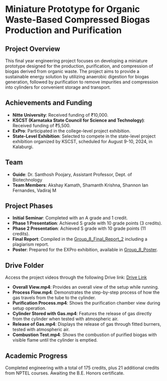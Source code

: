 # Miniature Prototype for Organic Waste-Based Compressed Biogas Production and Purification

## Project Overview

This final year engineering project focuses on developing a miniature prototype designed for the production, purification, and compression of biogas derived from organic waste. The project aims to provide a sustainable energy solution by utilizing anaerobic digestion for biogas generation, followed by purification to remove impurities and compression into cylinders for convenient storage and transport.

## Achievements and Funding

- **Nitte University**: Received funding of ₹10,000.
- **KSCST (Karnataka State Council for Science and Technology)**: Received funding of ₹5,500.
- **ExPro**: Participated in the college-level project exhibition.
- **State-Level Exhibition**: Selected to compete in the state-level project exhibition organized by KSCST, scheduled for August 9-10, 2024, in Kalaburgi.

## Team

- **Guide**: Dr. Santhosh Poojary, Assistant Professor, Dept. of Biotechnology
- **Team Members**: Akshay Kamath, Shamanth Krishna, Shannon Ian Fernandes, Vadiraj M

## Project Phases

- **Initial Seminar**: Completed with an A grade and 1 credit.
- **Phase 1 Presentation**: Achieved S grade with 10 grade points (3 credits).
- **Phase 2 Presentation**: Achieved S grade with 10 grade points (11 credits).
- **Final Report**: Compiled in the [Group_8_Final_Report_2](https://github.com/Shamanthkrishna/Compressed-Biogas-Prototype/blob/main/Group_8_Final_Report_2.pdf) including a plagiarism report.
- **Poster**: Prepared for the EXPro exhibition, available in [Group_8_Poster](https://github.com/Shamanthkrishna/Compressed-Biogas-Prototype/blob/main/Group_8_Poster.pdf).

## Drive Folder

Access the project videos through the following Drive link: [Drive Link](https://drive.google.com/drive/folders/1lWYpNlC04n9FMAhusWgJhgHYuMGm6cxa?usp=sharing)

- **Overall View.mp4**: Provides an overall view of the setup while running.
- **Process Flow.mp4**: Demonstrates the step-by-step process of how the gas travels from the tube to the cylinder.
- **Purification Process.mp4**: Shows the purification chamber view during setup operation.
- **Cylinder Stored with Gas.mp4**: Features the release of gas directly from the cylinder when tested with atmospheric air.
- **Release of Gas.mp4**: Displays the release of gas through fitted burners, tested with atmospheric air.
- **Combustion Test.mp4**: Shows the combustion of purified biogas with visible flame until the cylinder is emptied.

## Academic Progress

Completed engineering with a total of 175 credits, plus 21 additional credits from NPTEL courses. Awaiting the B.E. Honors certificate.
